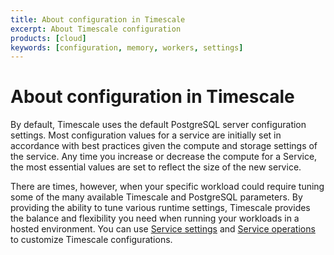 ```yaml
---
title: About configuration in Timescale
excerpt: About Timescale configuration
products: [cloud]
keywords: [configuration, memory, workers, settings]
---
```


# About configuration in Timescale

By default, Timescale uses the default PostgreSQL server configuration settings.
Most configuration values for a service are initially set in accordance with
best practices given the compute and storage settings of the service. Any time
you increase or decrease the compute for a Service, the most essential values
are set to reflect the size of the new service.

There are times, however, when your specific workload could require tuning some
of the many available Timescale and PostgreSQL parameters. By providing the
ability to tune various runtime settings, Timescale provides the balance
and flexibility you need when running your workloads in a hosted environment.
You can use [Service settings][settings] and [Service operations][operations] to
customize Timescale configurations.

[settings]: /use-timescale/:currentVersion:/configuration/advanced-parameters/
[operations]: /use-timescale/:currentVersion:/configuration/customize-configuration/
